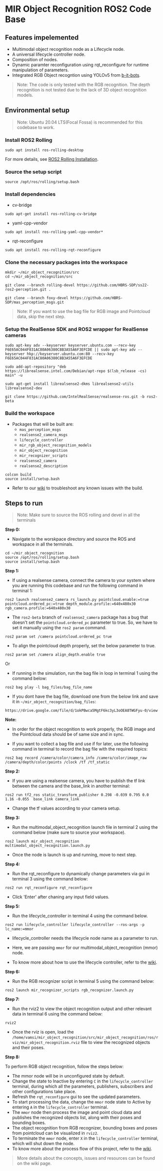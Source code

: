 # MIR Object Recognition ROS2 Code Base

## Features impelemented

* Multimodal object recognition node as a Lifecycle node.
* A universal lifecycle controller node.
* Composition of nodes.
* Dynamic paramter reconfiguration using rqt_reconfigure for runtime manipulation of parameters.
* Integrated RGB Object recogntion using YOLOv5 from [b-it-bots]().

> Note: The code is only tested with the RGB recognition. The depth recognition is not tested due to the lack of 3D object recognition models.


## Environmental setup

> Note: Ubuntu 20.04 LTS(Focal Fossa) is recommended for this codebase to work.

### Install ROS2 Rolling
```
sudo apt install ros-rolling-desktop
```
For more details, see [ROS2 Rolling Installation](https://docs.ros.org/en/rolling/Installation/Alternatives/Ubuntu-Development-Setup.html).

### Source the setup script
```
source /opt/ros/rolling/setup.bash
```

### Install dependencies
* cv-bridge
```
sudo apt-get install ros-rolling-cv-bridge
```

* yaml-cpp-vendor
```
sudo apt install ros-rolling-yaml-cpp-vendor*
```

* rqt-reconfigure
```
sudo apt install ros-rolling-rqt-reconfigure
```

### Clone the necessary packages into the workspace

```
mkdir ~/mir_object_recognition/src
cd ~/mir_object_recognition/src

git clone --branch rolling-devel https://github.com/HBRS-SDP/ss22-ros2-perception.git .

git clone --branch foxy-devel https://github.com/HBRS-SDP/mas_perception_msgs.git
```

> Note: If you want to use the bag file for RGB image and Pointcloud data, skip the next step.

### Setup the RealSense SDK and ROS2 wrapper for RealSense cameras

```
sudo apt-key adv --keyserver keyserver.ubuntu.com --recv-key F6E65AC044F831AC80A06380C8B3A55A6F3EFCDE || sudo apt-key adv --keyserver hkp://keyserver.ubuntu.com:80 --recv-key F6E65AC044F831AC80A06380C8B3A55A6F3EFCDE

sudo add-apt-repository "deb https://librealsense.intel.com/Debian/apt-repo $(lsb_release -cs) main" -u

sudo apt-get install librealsense2-dkms librealsense2-utils librealsense2-dev

git clone https://github.com/IntelRealSense/realsense-ros.git -b ros2-beta
```

### Build the workspace
* Packages that will be built are:
    * `mas_perception_msgs`
    * `realsense2_camera_msgs`
    * `lifecycle_controller`
    * `mir_rgb_object_recognition_models`
    * `mir_object_recognition`
    * `mir_recognizer_scripts`
    * `realsense2_camera`
    * `realsense2_description`

```
colcon build 
source install/setup.bash
```

* Refer to our [wiki](https://github.com/HBRS-SDP/ss22-ros2-perception/wiki/Issues) to troubleshoot any known issues with the build.


## Steps to run

> Note: Make sure to source the ROS rolling and devel in all the terminals

**Step 0:**
* Navigate to the worskpace directory and source the ROS and workspace in all the terminals.
```
cd ~/mir_object_recognition
source /opt/ros/rolling/setup.bash
source install/setup.bash
```

**Step 1:**

* If using a realsense camera, connect the camera to your system where you are running this codebase and run the following command in terminal 1:
```
ros2 launch realsense2_camera rs_launch.py pointcloud.enable:=true pointcloud.ordered_pc:=true depth_module.profile:=640x480x30 rgb_camera.profile:=640x480x30
```
* The `ros2-beta` branch of `realsense2_camera` package has a bug that doesn't set the `pointcloud.ordered_pc` parameter to true. So, we have to set it manually using the `ros2 param` command.
```
ros2 param set /camera pointcloud.ordered_pc true
```
* To align the pointcloud depth properly, set the below parameter to true.
```
ros2 param set /camera align_depth.enable true
```

Or

* If running in the simulation, run the bag file in loop in terminal 1 using the command below:
```
ros2 bag play -l bag_files/bag_file_name
```
* If you dont have the bag file, download one from the below link and save it in `~/mir_object_recognition/bag_files`:
```
https://drive.google.com/file/d/1okPBwca5MgtF6kc3yL3oOEA8TWGFyu-0/view
```

**Note:**
* In order for the object recognition to work properly, the RGB image and the Pointcloud data should be of same size and in sync.

* If you want to collect a bag file and use if for later, use the following command in terminal to record the bag file with the required topics:
```
ros2 bag record /camera/color/camera_info /camera/color/image_raw /camera/depth/color/points /clock /tf /tf_static
```

**Step 2:**
* If you are using a realsense camera, you have to publish the tf link between the camera and the base_link in another terminal:
```
ros2 run tf2_ros static_transform_publisher 0.298 -0.039 0.795 0.0 1.16 -0.055  base_link camera_link
```
* Change the tf values according to your camera setup.

**Step 3:**

* Run the multimodal_object_recognition launch file in terminal 2 using the command below (make sure to source your workspace).
```
ros2 launch mir_object_recognition multimodal_object_recognition.launch.py 
```
* Once the node is launch is up and running, move to next step.

**Step 4:**
* Run the rqt_reconfigure to dynamically change parameters via gui in terminal 3 using the command below:
```
ros2 run rqt_reconfigure rqt_reconfigure
```
* Click 'Enter' after chaning any input field values.


**Step 5:**

* Run the lifecycle_controller in terminal 4 using the command below.

```
ros2 run lifecycle_controller lifecycle_controller --ros-args -p lc_name:=mmor
```
* lifecycle_controller needs the lifecycle node name as a parameter to run. 
* Here, we are passing `mmor` for our multimodal_object_recognition (mmor) node.

* To know more about how to use the lifecycle controller, refer to the [wiki]().

**Step 6:**

* Run the RGB recognizer script in terminal 5 using the command below:
```
ros2 launch mir_recognizer_scripts rgb_recognizer.launch.py
```

**Step 7:**
* Run the rviz2 to view the object recognition output and other relevant data in terminal 6 using the command below:
```
rviz2
```
* Once the rviz is open, load the `/home/vamsi/mir_object_recognition/src/mir_object_recognition/ros/rviz/mir_object_recognition.rviz` file to view the recognized objects and their poses.

**Step 8:**

To perform RGB object recognition, follow the steps below:
   
* The mmor node will be in unconfigured state by default.
* Change the state to Inactive by entering `C` in the `lifecycle_controller` terminal, during which all the parameters, publishers, subscribers and other configurations take place.
* Refresh the `rqt_reconfigure` gui to see the updated parameters.
* To start processing the data, change the `mmor` node state to Active by entering `A` in the `lifecycle_controller` terminal.
* The `mmor` node then process the image and point cloud data and publishes the recognized objects list, along with their poses and bounding boxes.
* The object recognition from RGB recognizer, bounding boxes and poses from pointcloud can be visualized in `rviz2`.
* To terminate the `mmor` node, enter `X` in the `lifecycle_controller` terminal, which will shut down the node.
* To know more about the process flow of this project, refer to the [wiki]().


> More details about the concepts, issues and resources can be found on the wiki page.
